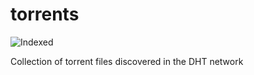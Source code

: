 torrents 
========
![Indexed](https://img.shields.io/badge/indexed-222864-blue)

Collection of torrent files discovered in the DHT network
